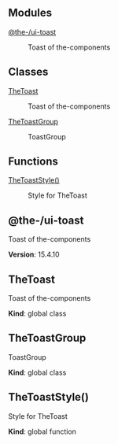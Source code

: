 <!--- Code generated by @the-/script-doc. DO NOT EDIT. -->

## Modules

<dl>
<dt><a href="#module_@the-/ui-toast">@the-/ui-toast</a></dt>
<dd><p>Toast of the-components</p>
</dd>
</dl>

## Classes

<dl>
<dt><a href="#TheToast">TheToast</a></dt>
<dd><p>Toast of the-components</p>
</dd>
<dt><a href="#TheToastGroup">TheToastGroup</a></dt>
<dd><p>ToastGroup</p>
</dd>
</dl>

## Functions

<dl>
<dt><a href="#TheToastStyle">TheToastStyle()</a></dt>
<dd><p>Style for TheToast</p>
</dd>
</dl>

<a name="module_@the-/ui-toast"></a>

## @the-/ui-toast
Toast of the-components

**Version**: 15.4.10  
<a name="TheToast"></a>

## TheToast
Toast of the-components

**Kind**: global class  
<a name="TheToastGroup"></a>

## TheToastGroup
ToastGroup

**Kind**: global class  
<a name="TheToastStyle"></a>

## TheToastStyle()
Style for TheToast

**Kind**: global function  
